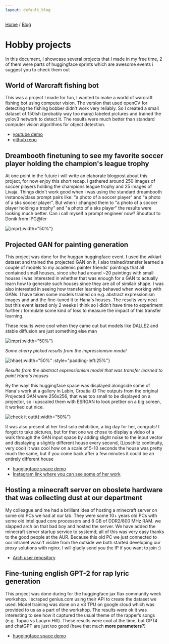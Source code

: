 ```yaml
---
layout: default_blog
---
```


[Home](./) / [Blog](./blog_index.html)
# Hobby projects

In this document, I showcase several projects that I made in my free time, 2 of them were parts of huggingface sprints which are awesome events i suggest you to check them out


## World of Warcraft fishing bot

This was a project I made for fun, I wanted to make a world of warcraft fishing bot using computer vision. The version that used openCV for detecting the fishing bobber didn't work very reliably. So I created a small dataset of 150ish (probably way too many) labeled pictures and trained the yolov3 network to detect it. The results were much better than standard computer vision algorithms for object detection.

* [youtube demo](https://youtu.be/iax2S7DT20w)
* [github repo](https://github.com/jere357/fishermansfriend)

## Dreambooth finetuning to see my favorite soccer player holding the champion's league trophy
At one point in the future i will write an elaborate blogpost about this project, for now enjoy this short recap. I gathered around 250 images of soccer players holding the champions league trophy and 25 images of Livaja. Things didn't work good when i was using the standard dreambooth instance/class prompt pairs like: "a photo of a soccer player" and "a photo of a sks soccer player". But when i changed them to "a photo of a soccer player holding a trophy" and "a photo of a sks player" the results were looking much better. Can i call myself a prompt engineer now? Shoutout to Donik from IPG@fer

![impr](/assets/img/livaja.jpg){:width="50%"}

## Projected GAN for painting generation
This project was done for the huggan huggingface event. I used the wikiart dataset and trained the projected GAN on it, I also trained/transfer learned a couple of models to my academic painter friends' paintings that all contained small houses, since she had around ~20 paintings with small houses i was interested in whether that was enough for a GAN to actually learn how to generate such houses since they are all of similair shape. I was also interested in seeing how transfer learning behaved when working with GANs. I have taken some models trained on e.g. abstract expressionism images and and the fine-tuned it to Hana's houses. The results very neat but this event lasted only 2 weeks i think so i didn't have time to experiment further / formulate some kind of loss to measure the impact of this transfer learning.

These results were cool when they came out but models like DALLE2 and stable diffusion are just something else man

![impr](/assets/img/impressionism.png){:width="50%"}

*Some cherry picked results from the impressionism model*

![hhae](/assets/img/AE_HH.png){:width="50%" :style="padding-left:25%"}

*Results from the abstract expressionism model that was transfer learned to paint Hana's houses*


By the way! this huggingface space was displayed alongside some of Hana's work at a gallery in Labin, Croatia :D
The outputs from the original Projected GAN were 256x256, that was too small to be displayed on a projector, so i upscaled them with ESRGAN to look prettier on a big screen, it worked out nice.

![check it outtt](/assets/img/hanagalerija.jpg){:width="50%"}

It was also present at her first solo exhibition, a big day for her, congrats! I forgot to take pictures, but for that one we chose to display a video of a walk through the GAN input space by adding slight noise to the input vector and displaying a slightly different house every second, (Lipschitz continuity, very cool) it was cool how on a scale of 5-10 seconds the house was pretty much the same, but if you come back after a few minutes it could be an entirely different house

* [huggingface space demo](https://huggingface.co/spaces/huggan/projected_gan_art)
* [Instagram link where you can see some of her work](https://www.instagram.com/hanaqhanak)

## Hosting a minecraft server on oboslete hardware that was collecting dust at our department
My colleague and me had a brilliant idea of hosting a minecraft server on some old PCs we had at our lab. They were some 10+ years old PCs with some old intel quad core processors and 8 GB of DDR2/800 MHz RAM. we slapped arch on that bad boy and hosted the server. We have added the minecraft server startup service to systemd; all of this was very easy thanks to the good people at the AUR. Because this old PC we just connected to our intranet wasn't visible from the outside we both started developing our proxy solutions with nginx. I will gladly send you the IP if you want to join :)
* [Arch user repository](https://aur.archlinux.org/)


## Fine-tuning english GPT-2 for rap lyric generation
This project was done during for the huggingface jax flax community week workshop. I scraped genius.com using their API to create the dataset
we used. Model training was done on a v3 TPU on google cloud which was provided to us as a part of the workshop. The results were ok it was
interesting to see how it captured the usual theme of the rapper’s songs (e.g. Tupac vs Lauyrn Hill). These results were cool at the time, but GPT4 and chatGPT are just too good (have that much <b>more parameters</b>?)

* [huggingface space demo](https://huggingface.co/spaces/Cropinky/gpt2-rap-songs)

